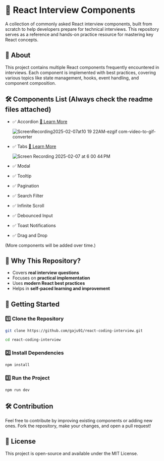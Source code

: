 # 🚀 React Interview Components  

A collection of commonly asked React interview components, built from scratch to help developers prepare for technical interviews. This repository serves as a reference and hands-on practice resource for mastering key React concepts.  

## 📌 About  
This project contains multiple React components frequently encountered in interviews. Each component is implemented with best practices, covering various topics like state management, hooks, event handling, and component composition.  

## 🛠️ Components List (Always check the readme files attached)
- ✅ Accordion [🔗 Learn More](./src/components/Accordion/README.md)

  ![ScreenRecording2025-02-07at10 19 22AM-ezgif com-video-to-gif-converter](https://github.com/user-attachments/assets/b8d0177a-6ee5-4344-a33d-59c3b6943e71)

- ✅ Tabs      [🔗 Learn More](./src/components/Tabs/README.md)

  ![Screen Recording 2025-02-07 at 6 00 44 PM](https://github.com/user-attachments/assets/57bf2cb7-35a1-473b-8b35-3efcf9e0d8d8)

- ✅ Modal  
- ✅ Tooltip  
- ✅ Pagination  
- ✅ Search Filter  
- ✅ Infinite Scroll
- ✅ Debounced Input  
- ✅ Toast Notifications  
- ✅ Drag and Drop  

(More components will be added over time.)  

## 🎯 Why This Repository?  
- Covers **real interview questions**  
- Focuses on **practical implementation**  
- Uses **modern React best practices**  
- Helps in **self-paced learning and improvement**  

## 🚀 Getting Started  

### 1️⃣ Clone the Repository  
```sh
git clone https://github.com/gaju91/react-coding-interview.git

cd react-coding-interview
```

### 2️⃣ Install Dependencies  
```sh
npm install
```

### 3️⃣ Run the Project  
```sh
npm run dev
```

## 🛠️ Contribution  
Feel free to contribute by improving existing components or adding new ones. Fork the repository, make your changes, and open a pull request!  

## 📜 License  
This project is open-source and available under the MIT License.  
